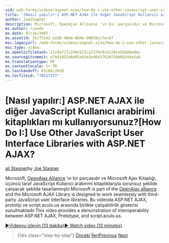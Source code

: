 ```yaml
---
uid: web-forms/videos/aspnet-ajax/how-do-i-use-other-javascript-user-interface-libraries-with-aspnet-ajax
title: '[Nasıl yapılır:] ASP.NET AJAX ile diğer JavaScript Kullanıcı arabirimi kitaplıkları mı kullanıyorsunuz? | Microsoft Docs'
author: JoeStagner
description: Microsoft, OpenAjax Alliance 'ın bir parçasıdır ve Microsoft AJAX kitaplığı, üçüncü taraf JavaScript Kullanıcı arabirimi kitaplıklarıyla sorunsuz şekilde çalışacak şekilde tasarlanmıştır...
ms.author: riande
ms.date: 07/16/2007
ms.assetid: 35cf5142-e2d0-40de-884b-00039cc7ecb7
msc.legacyurl: /web-forms/videos/aspnet-ajax/how-do-i-use-other-javascript-user-interface-libraries-with-aspnet-ajax
msc.type: video
ms.openlocfilehash: 21c0a717c299cb72ca7379c9cb128ce5bb80edec
ms.sourcegitcommit: e7e91932a6e91a63e2e46417626f39d6b244a3ab
ms.translationtype: MT
ms.contentlocale: tr-TR
ms.lasthandoff: 03/06/2020
ms.locfileid: "78527372"
---
```

# <a name="how-do-i-use-other-javascript-user-interface-libraries-with-aspnet-ajax"></a><span data-ttu-id="c5a78-104">[Nasıl yapılır:] ASP.NET AJAX ile diğer JavaScript Kullanıcı arabirimi kitaplıkları mı kullanıyorsunuz?</span><span class="sxs-lookup"><span data-stu-id="c5a78-104">[How Do I:] Use Other JavaScript User Interface Libraries with ASP.NET AJAX?</span></span>

<span data-ttu-id="c5a78-105">[ali Stagner](https://github.com/JoeStagner)</span><span class="sxs-lookup"><span data-stu-id="c5a78-105">by [Joe Stagner](https://github.com/JoeStagner)</span></span>

<span data-ttu-id="c5a78-106">Microsoft, [OpenAjax Alliance](http://www.openajax.org/) 'ın bir parçasıdır ve Microsoft Ajax Kitaplığı, üçüncü taraf JavaScript Kullanıcı arabirimi kitaplıklarıyla sorunsuz şekilde çalışacak şekilde tasarlanmıştır.</span><span class="sxs-lookup"><span data-stu-id="c5a78-106">Microsoft is part of the [OpenAjax alliance](http://www.openajax.org/) and the Microsoft AJAX Library is designed to work seamlessly with third-party JavaScript user interface libraries.</span></span> <span data-ttu-id="c5a78-107">Bu videoda ASP.NET AJAX, prototip ve script.aculo.us arasında birlikte çalışabilirlik gösterisi sunulmaktadır.</span><span class="sxs-lookup"><span data-stu-id="c5a78-107">This video provides a demonstration of interoperability between ASP.NET AJAX, Prototype, and script.aculo.us.</span></span>

[<span data-ttu-id="c5a78-108">&#9654;Videoyu izleyin (13 dakika)</span><span class="sxs-lookup"><span data-stu-id="c5a78-108">&#9654; Watch video (13 minutes)</span></span>](https://channel9.msdn.com/Blogs/ASP-NET-Site-Videos/how-do-i-use-other-javascript-user-interface-libraries-with-aspnet-ajax)

> [!div class="step-by-step"]
> <span data-ttu-id="c5a78-109">[Önceki](how-do-i-choose-between-methods-of-ajax-page-updates.md)
> [İleri](how-do-i-use-the-aspnet-ajax-profile-services.md)</span><span class="sxs-lookup"><span data-stu-id="c5a78-109">[Previous](how-do-i-choose-between-methods-of-ajax-page-updates.md)
[Next](how-do-i-use-the-aspnet-ajax-profile-services.md)</span></span>
